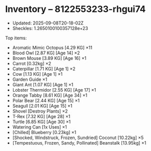 # Inventory – 8122553233-rhgui74

- Updated: 2025-09-08T20-18-02Z
- Sheckles: 1.2650100100357128e+23

Top items:
- Aromatic Mimic Octopus [4.29 KG] ×11
- Blood Owl [2.87 KG] [Age 14] ×2
- Brown Mouse [3.89 KG] [Age 16] ×1
- Carrot [0.32kg] ×2
- Caterpillar [1.71 KG] [Age 1] ×2
- Cow [1.13 KG] [Age 1] ×1
- Garden Guide ×1
- Giant Ant [1.07 KG] [Age 1] ×1
- Lobster Thermidor [2.55 KG] [Age 17] ×1
- Orange Tabby [8.61 KG] [Age 34] ×1
- Polar Bear [2.44 KG] [Age 15] ×1
- Seagull [2.01 KG] [Age 15] ×1
- Shovel [Destroy Plants] ×2
- T-Rex [7.32 KG] [Age 28] ×1
- Turtle [6.85 KG] [Age 30] ×1
- Watering Can [1x Uses] ×1
- [Chilled] Blueberry [0.23kg] ×1
- [Shocked, Windstruck, Frozen, Sundried] Coconut [10.22kg] ×5
- [Tempestuous, Frozen, Sandy, Pollinated] Beanstalk [13.95kg] ×1
